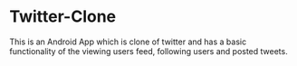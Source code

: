 # Twitter-Clone
This is an Android App which is clone of twitter and has a basic functionality of the viewing users feed, following users and posted tweets.
